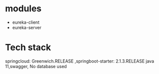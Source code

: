 # modules
- eureka-client
- eureka-server

# Tech stack
springcloud: Greenwich.RELEASE ,springboot-starter: 2.1.3.RELEASE java 11,swagger, No database used
